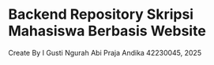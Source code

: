 <h1>Backend Repository Skripsi Mahasiswa Berbasis Website</h1>

<p>Create By I Gusti Ngurah Abi Praja Andika 42230045, 2025</p>
